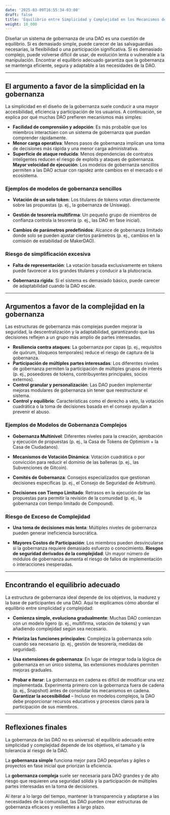 ```yaml
---
date: '2025-03-09T16:55:34-03:00'
draft: false
title: 'Equilibrio entre Simplicidad y Complejidad en los Mecanismos de Gobernanza'
weight: 18_000
---
```


Diseñar un sistema de gobernanza de una DAO es una cuestión de equilibrio. Si es demasiado simple, puede carecer de las salvaguardias necesarias, la flexibilidad o una participación significativa. Si es demasiado complejo, puede volverse difícil de usar, de evolución lenta o vulnerable a la manipulación. Encontrar el equilibrio adecuado garantiza que la gobernanza se mantenga eficiente, segura y adaptable a las necesidades de la DAO.

---

## **El argumento a favor de la simplicidad en la gobernanza**

La simplicidad en el diseño de la gobernanza suele conducir a una mayor accesibilidad, eficiencia y participación de los usuarios. A continuación, se explica por qué muchas DAO prefieren mecanismos más simples:

- **Facilidad de comprensión y adopción**: Es más probable que los miembros interactúen con un sistema de gobernanza que puedan comprender rápidamente.
- **Menor carga operativa**: Menos pasos de gobernanza implican una toma de decisiones más rápida y una menor carga administrativa.
- **Superficie de ataque reducida**: Menos dependencias de contratos inteligentes reducen el riesgo de exploits y ataques de gobernanza. **Mayor velocidad de ejecución**: Los modelos de gobernanza sencillos permiten a las DAO actuar con rapidez ante cambios en el mercado o el ecosistema.

### **Ejemplos de modelos de gobernanza sencillos**

- **Votación de un solo token**: Los titulares de tokens votan directamente sobre las propuestas (p. ej., la gobernanza de Uniswap).

- **Gestión de tesorería multifirma**: Un pequeño grupo de miembros de confianza controla la tesorería (p. ej., las DAO en fase inicial).

- **Cambios de parámetros predefinidos**: Alcance de gobernanza limitado donde solo se pueden ajustar ciertos parámetros (p. ej., cambios en la comisión de estabilidad de MakerDAO).

### **Riesgo de simplificación excesiva**

- **Falta de representación**: La votación basada exclusivamente en tokens puede favorecer a los grandes titulares y conducir a la plutocracia.

- **Gobernanza rígida**: Si el sistema es demasiado básico, puede carecer de adaptabilidad cuando la DAO escale.

---

## **Argumentos a favor de la complejidad en la gobernanza**

Las estructuras de gobernanza más complejas pueden mejorar la seguridad, la descentralización y la adaptabilidad, garantizando que las decisiones reflejen a un grupo más amplio de partes interesadas.

- **Resiliencia contra ataques**: La gobernanza por capas (p. ej., requisitos de quórum, bloqueos temporales) reduce el riesgo de captura de la gobernanza.
- **Participación de múltiples partes interesadas**: Los diferentes niveles de gobernanza permiten la participación de múltiples grupos de interés (p. ej., poseedores de tokens, contribuyentes principales, socios externos).
- **Control granular y personalización**: Las DAO pueden implementar mejoras modulares de gobernanza sin tener que reestructurar el sistema.
- **Control y equilibrio**: Características como el derecho a veto, la votación cuadrática o la toma de decisiones basada en el consejo ayudan a prevenir el abuso.

### **Ejemplos de Modelos de Gobernanza Complejos**

- **Gobernanza Multinivel**: Diferentes niveles para la creación, aprobación y ejecución de propuestas (p. ej., la Casa de Tokens de Optimism + la Casa de Ciudadanos).

- **Mecanismos de Votación Dinámica**: Votación cuadrática o por convicción para reducir el dominio de las ballenas (p. ej., las Subvenciones de Gitcoin).

- **Comités de Gobernanza**: Consejos especializados que gestionan decisiones específicas (p. ej., el Consejo de Seguridad de Arbitrum).

- **Decisiones con Tiempo Limitado**: Retrasos en la ejecución de las propuestas para permitir la revisión de la comunidad (p. ej., la gobernanza con tiempo limitado de Compound).


### **Riesgo de Exceso de Complejidad**

- **Una toma de decisiones más lenta**: Múltiples niveles de gobernanza pueden generar ineficiencia burocrática.

- **Mayores Costos de Participación**: Los miembros pueden desvincularse si la gobernanza requiere demasiado esfuerzo o conocimiento. **Riesgos de seguridad derivados de la complejidad**: Un mayor número de módulos de gobernanza aumenta el riesgo de fallos de implementación o interacciones inesperadas.

---

## **Encontrando el equilibrio adecuado**

La estructura de gobernanza ideal depende de los objetivos, la madurez y la base de participantes de una DAO. Aquí te explicamos cómo abordar el equilibrio entre simplicidad y complejidad:

- **Comienza simple, evoluciona gradualmente**: Muchas DAO comienzan con un modelo ligero (p. ej., multifirma, votación de tokens) y van añadiendo complejidad según sea necesario.

- **Prioriza las funciones principales**: Complejiza la gobernanza solo cuando sea necesario (p. ej., gestión de tesorería, medidas de seguridad).

- **Usa extensiones de gobernanza**: En lugar de integrar toda la lógica de gobernanza en un único sistema, las extensiones modulares permiten mejoras graduales.

- **Probar e iterar**: La gobernanza en cadena es difícil de modificar una vez implementada. Experimenta primero con la gobernanza fuera de cadena (p. ej., Snapshot) antes de consolidar los mecanismos en cadena. **Garantizar la accesibilidad** – Incluso en modelos complejos, la DAO debe proporcionar recursos educativos y procesos claros para la participación de sus miembros.

---

## **Reflexiones finales**

La gobernanza de las DAO no es universal: el equilibrio adecuado entre simplicidad y complejidad depende de los objetivos, el tamaño y la tolerancia al riesgo de la DAO.


La **gobernanza simple** funciona mejor para DAO pequeñas y ágiles o proyectos en fase inicial que priorizan la eficiencia.


La **gobernanza compleja** suele ser necesaria para DAO grandes y de alto riesgo que requieren una seguridad sólida y la participación de múltiples partes interesadas en la toma de decisiones.


Al iterar a lo largo del tiempo, mantener la transparencia y adaptarse a las necesidades de la comunidad, las DAO pueden crear estructuras de gobernanza eficaces y resilientes a largo plazo.